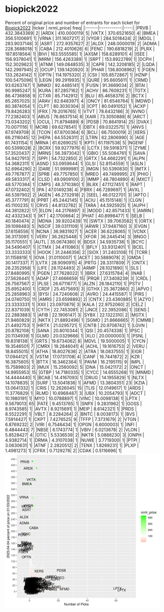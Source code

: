 # biopick2022
Percent of original price and number of entrants for each ticket for [Biopick2022](https://twitter.com/hashtag/Biopick2022)
|ticker |  nrml_price| freq|
|:------|-----------:|----:|
|PRVB   | 432.3843369|    2|
|ARDX   | 410.0000119|    5|
|VKTX   | 370.6521650|    4|
|BMEA   | 356.5100691|    1|
|VRNA   | 311.1607217|    2|
|VYGR   | 284.5018424|    2|
|MDGL   | 283.9037148|    3|
|ASRT   | 272.9357627|    2|
|ALDX   | 248.0000019|    2|
|ADMA   | 228.3688018|    1|
|CABA   | 212.4010626|    6|
|FENC   | 190.6818219|    2|
|PLRX   | 187.8518564|    1|
|BIVI   | 163.5555585|    1|
|AXSM   | 158.6289101|    4|
|ISEE   | 156.9378041|    1|
|MIRM   | 156.4263389|    1|
|SRPT   | 153.8922789|    1|
|DCPH   | 152.3029623|    1|
|ATNM   | 149.0848535|    3|
|CAPR   | 142.3208185|    2|
|LQDA   | 142.2997945|    2|
|OCUP   | 139.1420920|    3|
|PHAR   | 136.8008962|    1|
|FGEN   | 133.2624142|    1|
|OPTN   | 114.1975320|    2|
|CSII   | 105.8572867|    1|
|HZNP   | 100.5475096|    1|
|LEGN   |  99.2919935|    1|
|QURE   |  95.6605611|    1|
|CRMD   |  93.6263747|    1|
|MNKD   |  92.4485141|    1|
|FUSN   |  91.3669034|    2|
|BTAI   |  90.9985247|    5|
|KURA   |  87.2857162|    1|
|ACHV   |  86.7609231|    1|
|TGTX   |  86.4736858|    9|
|CTXR   |  85.7142912|    1|
|BLU    |  85.4658379|    2|
|BCTX   |  85.2657025|    3|
|ARAV   |  82.6483971|    4|
|ONCY   |  81.6546764|    1|
|MDWD   |  80.3874054|    1|
|CLPT   |  80.3030304|    3|
|ICPT   |  80.0491052|    1|
|ACXP   |  79.8426283|    1|
|IFRX   |  79.2016765|    1|
|VTVT   |  78.6432186|    3|
|NVNO   |  77.2382403|    1|
|ABUS   |  76.8637514|    8|
|XAIR   |  73.3050888|    8|
|ARCT   |  73.0343202|    1|
|OCUL   |  71.8794889|    8|
|PDSB   |  70.8641914|   25|
|DVAX   |  70.0071116|    1|
|MCRB   |  69.6278541|    1|
|DBTX   |  69.0322575|    1|
|ANVS   |  67.9749708|    3|
|TCON   |  67.8700364|    6|
|BCLI   |  66.7500019|    2|
|XERS   |  66.2116045|   12|
|HEPA   |  64.5526311|    2|
|LTRN   |  62.2806990|    3|
|AGE    |  61.7431154|    1|
|MRNA   |  61.6269025|    1|
|KPTI   |  61.1197538|    5|
|NGENF  |  60.5399028|    2|
|BCRX   |  59.9277976|    6|
|LCTX   |  59.5918371|    1|
|ZYME   |  57.3520437|    2|
|MRNS   |  56.3973042|    1|
|GBIO   |  55.5084761|    1|
|SAVA   |  54.9427913|    7|
|SPPI   |  54.7322850|    2|
|GRTX   |  54.4662291|    1|
|ALPN   |  54.3682311|    1|
|ASND   |  53.0959644|    1|
|GLSI   |  52.8154559|    1|
|ASLN   |  52.6964290|    2|
|DARE   |  51.9999981|    2|
|IMGN   |  50.5390830|    1|
|IMTX   |  49.7767877|    2|
|SPRB   |  49.7757850|    1|
|MREO   |  49.7499995|   21|
|PHIO   |  49.5833317|    4|
|CLSD   |  49.0909100|    2|
|IMMP   |  48.7804890|    4|
|MXCT   |  48.5770364|    1|
|CMPS   |  48.3710380|    1|
|BLRX   |  47.1127451|    1|
|RAPT   |  47.0732402|    1|
|IPA    |  47.0149238|    4|
|FBRX   |  46.7289697|    1|
|AVXL   |  46.5397902|    2|
|AGEN   |  46.2732918|    2|
|SEEL   |  46.0122701|    3|
|APTO   |  45.3777791|    8|
|PPBT   |  45.2442145|    1|
|ACIU   |  45.1515148|    1|
|CLGN   |  45.1100235|    1|
|CRVS   |  44.8132782|    3|
|TARA   |  44.5925925|    1|
|AUPH   |  44.3812822|   17|
|ELDN   |  44.2176897|    3|
|MODD   |  42.8571433|    1|
|AMRN   |  42.4332343|    1|
|IKT    |  42.1700664|    2|
|PHAT   |  40.8998477|    1|
|SELB   |  40.1840474|    2|
|MDNA   |  39.9202439|   11|
|SWTX   |  39.7063582|    1|
|ORTX   |  39.1098483|    5|
|NSCIF  |  39.0311109|    1|
|ARWR   |  37.9487160|    3|
|EVGN   |  37.6158556|    1|
|NCNA   |  36.9831927|    1|
|ACER   |  36.6228065|    1|
|VCNX   |  36.3173091|    1|
|VERV   |  36.2625448|    1|
|XFOR   |  36.2445414|    3|
|BNGO   |  35.1170551|    1|
|AUTL   |  35.0674380|    9|
|BDSX   |  34.5935738|    1|
|BCYC   |  34.5490407|    1|
|CTMX   |  34.4110863|    1|
|BFLY   |  33.9312401|    1|
|BCEL   |  33.3333333|    1|
|HOOK   |  31.2446356|    2|
|SIOX   |  31.2403108|   11|
|TCRR   |  31.1158819|    1|
|IOVA   |  31.0110007|    1|
|ACET   |  30.5889078|    2|
|GMDA   |  30.1417337|    7|
|LVTX   |  28.9090915|    4|
|PRTG   |  28.3317809|    7|
|ONTX   |  28.2352958|    1|
|LIFE   |  28.1124493|    2|
|ARMP   |  28.1021890|    1|
|SLS    |  27.8480995|    1|
|PGEN   |  27.7628022|    1|
|IBRX   |  27.6315784|    4|
|INAB   |  27.5626441|    1|
|ADAP   |  27.4666659|   15|
|PRQR   |  27.3408239|    3|
|CRDL   |  26.7567567|    2|
|PLSE   |  26.6711677|    1|
|ALZN   |  26.1842110|    1|
|PSTV   |  25.6952400|    1|
|CRDF   |  25.4575693|    3|
|GTHX   |  25.3672860|    2|
|APVO   |  25.2858963|    3|
|BYSI   |  24.7240608|    2|
|AVRO   |  24.4415587|    1|
|PIRS   |  24.0740750|   11|
|AMRS   |  23.6598892|    2|
|CNTX   |  23.4360885|    1|
|AZYO   |  23.3333331|    1|
|XXII   |  23.0970879|    3|
|KALA   |  22.9752060|    2|
|CELZ   |  22.8371039|    1|
|CYTH   |  22.7453081|    2|
|JNCE   |  22.3952086|    1|
|SENS   |  22.2883883|    1|
|AFIB   |  22.1906147|    3|
|SYBX   |  22.1322310|    2|
|MGTX   |  21.9460829|    2|
|NKTX   |  21.8892496|    1|
|SGMO   |  21.8666665|    7|
|CMMB   |  21.4492753|    1|
|HRTX   |  21.0295721|    1|
|CNTB   |  20.9708742|    1|
|LGVN   |  20.8782108|    1|
|SANA   |  20.8010344|    1|
|QSI    |  20.4574338|    1|
|IPSC   |  20.1134939|    1|
|GLMD   |  20.0329666|    1|
|XLO    |  20.0000003|    1|
|PSNL   |  19.8318138|    1|
|GRTS   |  19.6734062|    8|
|MDVL   |  19.5000005|    1|
|CYCN   |  19.3546501|    7|
|CMRX   |  19.2846041|    4|
|ACHL   |  19.1616753|    2|
|VERU   |  18.8455015|    1|
|ATHA   |  18.8027636|    2|
|ATRA   |  18.0837555|    1|
|EIGR   |  17.0944121|    3|
|VSTM   |  17.0731708|    4|
|CANF   |  16.7441872|    2|
|KZR    |  16.3875605|    1|
|BTTX   |  16.3462364|    1|
|PAVM   |  16.2195115|    9|
|IMPL   |  15.7589803|    2|
|IMUX   |  15.2560092|    5|
|DNA    |  15.0421172|    2|
|ONCT   |  14.9955953|   15|
|GTBP   |  14.7180335|    1|
|CYCC   |  14.6555268|   11|
|MNMD   |  14.4444440|    1|
|BCAB   |  14.4167093|    1|
|DRUG   |  14.1955829|    1|
|NLTX   |  14.1078835|    3|
|SURF   |  13.5041836|    1|
|AFMD   |  13.3804351|   23|
|KZIA   |  13.0641332|    1|
|CRIS   |  12.2626045|   15|
|TLIS   |  12.0149617|    1|
|ARDS   |  11.3776829|    1|
|RLMD   |  10.6968487|    3|
|UBX    |  10.2054793|    1|
|ADCT   |  10.1980191|    1|
|MYO    |  10.0788897|    1|
|VINC   |  10.0098138|    1|
|LPTX   |   9.5679013|   65|
|FATE   |   9.4513765|    1|
|SNPX   |   9.2831962|    1|
|GOSS   |   8.9743585|    1|
|AVTX   |   8.9215691|    1|
|MEIP   |   8.6142321|    1|
|PRDS   |   8.5522291|    1|
|VBLT   |   8.2284264|    2|
|BNTC   |   8.0038173|    1|
|BVS    |   7.5914427|    1|
|CKPT   |   7.4276525|    9|
|TFFP   |   7.3731679|    2|
|VTGN   |   6.8769232|    2|
|VIRI   |   6.7546434|    1|
|OPGN   |   6.6000003|    1|
|INFI   |   6.4844443|    7|
|NBSE   |   6.1743774|    1|
|VBIV   |   6.0213678|    2|
|VLON   |   5.8528427|    4|
|OTIC   |   5.5336539|    2|
|NKTR   |   5.0888230|    3|
|ONPH   |   4.9382714|    1|
|DRMA   |   4.3107038|    1|
|NUWE   |   3.7719300|    1|
|PTPI   |   3.0630631|    1|
|ATNF   |   2.2820512|    2|
|TENX   |   1.8269231|    1|
|PLXP   |   1.4981273|    1|
|CFRX   |   0.7129278|    2|
|CDAK   |   0.5116696|    1|
![retvspicks](biopicks.png?raw=true)
